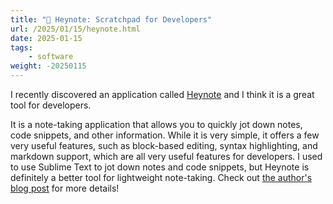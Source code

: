 ```yaml
---
title: "📝 Heynote: Scratchpad for Developers"
url: /2025/01/15/heynote.html
date: 2025-01-15
tags:
    - software
weight: -20250115
---
```


I recently discovered an application called [Heynote](https://heynote.com/) and I think it is a great tool for developers.

<!--more-->

It is a note-taking application that allows you to quickly jot down notes, code snippets, and other information. While it is very simple, it offers a few very useful features, such as block-based editing, syntax highlighting, and markdown support, which are all very useful features for developers. I used to use Sublime Text to jot down notes and code snippets, but Heynote is definitely a better tool for lightweight note-taking. Check out [the author's blog post](https://heyman.info/2024/heynote-scratchpad-for-developers) for more details!
